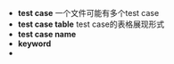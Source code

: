 - **test case** 一个文件可能有多个test case
- **test case table** test case的表格展现形式
- **test case name**
- **keyword** 
- 